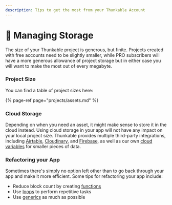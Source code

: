 ```yaml
---
description: Tips to get the most from your Thunkable Account
---
```


# 💾 Managing Storage

 The size of your Thunkable project is generous, but finite. Projects created with free accounts need to be slightly smaller, while PRO subscribers will have a more generous allowance of project storage but in either case you will want to make the most out of every megabyte. 

### Project Size

You can find a table of project sizes here:

{% page-ref page="projects/assets.md" %}

### Cloud Storage

Depending on when you need an asset, it might make sense to store it in the cloud instead. Using cloud storage in your app will not have any impact on your local project size. Thunkable provides multiple third-party integrations, including [Airtable](spreadsheet.md), [Cloudinary](media-db.md), and [Firebase](realtime-db.md), as well as our own [cloud variables](variables.md#app-stored-and-cloud-variables) for smaller pieces of data.

### Refactoring your App

Sometimes there's simply no option left other than to go back through your app and make it more efficient. Some tips for refactoring your app include:

* Reduce block count by creating [functions](functions.md)
* Use [loops](control.md#repeat-an-event) to perform repetitive tasks
* Use [generics](any-component-blocks.md) as much as possible



